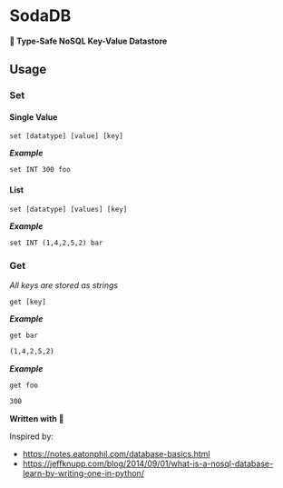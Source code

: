 # SodaDB
**🥤 Type-Safe NoSQL Key-Value Datastore**

## Usage
### Set
#### Single Value
```
set [datatype] [value] [key]
```
***Example*** 
```
set INT 300 foo
```

#### List
```
set [datatype] [values] [key]
```
***Example*** 
```
set INT (1,4,2,5,2) bar
```


### Get
*All keys are stored as strings*
```
get [key]
```
***Example*** 
```
get bar
```
```bash
(1,4,2,5,2)
```
***Example*** 
```
get foo
```
```bash
300
```


**Written with 💙**





Inspired by: 
- https://notes.eatonphil.com/database-basics.html
- https://jeffknupp.com/blog/2014/09/01/what-is-a-nosql-database-learn-by-writing-one-in-python/

